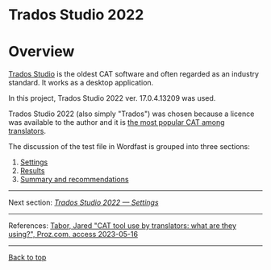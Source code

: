 Trados Studio 2022
===
<!-- Tak, tu jest powtórzenie treści, bo tutaj czytelnik może przyjść po prostu ze spisu treści, jeśli będzie wolał czytać od razu o Wordfaście-->
# Overview

[Trados Studio](https://www.trados.com/products/trados-studio/whats-new-studio-2022.html) is the oldest CAT software and often regarded as an industry standard. It works as a desktop application.

In this project, Trados Studio 2022 ver. 17.0.4.13209 was used.

Trados Studio 2022 (also simply "Trados") was chosen because a licence was available to the author and it is [the most popular CAT among translators](https://go.proz.com/blog/cat-tool-use-by-translators-what-are-they-using "Proz article on CAT use").

The discussion of the test file in Wordfast is grouped into three sections:

1. [Settings](trados-01-settings.md)
2. [Results](trados-02-results.md)
3. [Summary and recommendations](trados-03-summary-and-recommendations.md)

---

Next section: [*Trados Studio 2022 — Settings*](trados-01-settings.md)

---

References:
[Tabor, Jared "CAT tool use by translators: what are they using?", Proz.com, access 2023-05-16](https://go.proz.com/blog/cat-tool-use-by-translators-what-are-they-using)

---

[Back to top](#overview)